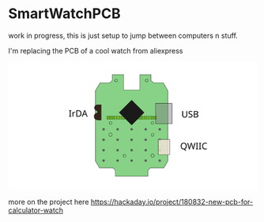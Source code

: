 # SmartWatchPCB

work in progress, this is just setup to jump between computers n stuff.

I'm replacing the PCB of a cool watch from aliexpress

![scalable vector graphics of PCB shape and some important pads and drill holes](https://github.com/davedarko/SmartWatchPCB/blob/main/Resources/dimensions.svg?raw=true)


more on the project here
https://hackaday.io/project/180832-new-pcb-for-calculator-watch
